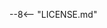<!--
SPDX-FileCopyrightText: 2025-present Stuart Ellis <stuart@stuartellis.name>

SPDX-License-Identifier: MIT
-->

<!-- markdownlint-disable MD041 -->

--8<-- "LICENSE.md"
